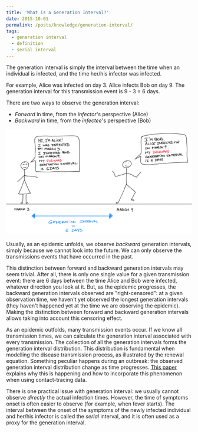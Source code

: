 ```yaml
---
title: 'What is a Generation Interval?'
date: 2015-10-01
permalink: /posts/knowledge/generation-interval/
tags:
  - generation interval
  - definition
  - serial interval
---
```


The generation interval is simply the interval between the time when an individual is infected, and the time her/his infector was infected. 

For example, Alice was infected on day 3. Alice infects Bob on day 9. The generation interval for this transmission event is 9 - 3 = 6 days. 

There are two ways to observe the generation interval:

* *Forward* in time, from the *infector*'s perspective (Alice)
* *Backward* in time, from the *infectee*'s perspective (Bob)

![gi](/images/gi-definition.png)

Usually, as an epidemic unfolds, we observe _backward_ generation intervals, simply because we cannot look into the future. We can only observe the transmissions events that have occurred in the past. 

This distinction between forward and backward generation intervals may seem trivial. After all, there is only one single value for a given transmission event: there are 6 days between the time Alice and Bob were infected, whatever direction you look at it. 
But, as the epidemic progresses, the backward generation intervals observed are "right-censored": at a given observation time, we haven't yet observed the longest generation intervals (they haven't happened yet at the time we are observing the epidemic). Making the distinction between forward and backward generation intervals allows taking into account this censoring effect. 

As an epidemic outfolds, many transmission events occur. If we know all transmission times, we can calculate the generation interval associated with every transmission. The collection of all the generation intervals forms the generation interval distribution. This distribution is fundamental when modelling the disease transmission process, as illustrated by the renewal equation. Something peculiar happens during an outbreak: the observed generation interval distribution change as time progresses. [This paper](/publication/2015-gi-prsb) explains why this is happening and how to incorporate this phenomenon when using contact-tracing data. 




There is one practical issue with generation interval: we usually cannot observe *directly* the actual infection times. However, the time of symptoms onset is often easier to observe (for example, when fever starts). The interval between the onset of the symptoms of the newly infected individual and her/his infector is called the *serial* interval, and it is often used as a proxy for the generation interval.  
